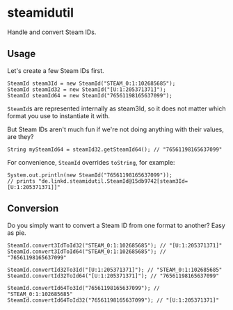 # steamidutil
Handle and convert Steam IDs.

## Usage
Let's create a few Steam IDs first.
```
SteamId steam3Id = new SteamId("STEAM_0:1:102685685");
SteamId steamId32 = new SteamId("[U:1:205371371]");
SteamId steamId64 = new SteamId("76561198165637099");
```
`SteamId`s are represented internally as steam3Id, so it does not matter which format you use to instantiate it with.

But Steam IDs aren't much fun if we're not doing anything with their values, are they?
```
String mySteamId64 = steamId32.getSteamId64(); // "76561198165637099"
```

For convenience, `SteamId` overrides `toString`, for example:
```
System.out.println(new SteamId("76561198165637099"));
// prints "de.linkd.steamidutil.SteamId@15db9742[steam3Id=[U:1:205371371]]"
```


## Conversion
Do you simply want to convert a Steam ID from one format to another? Easy as pie.
```
SteamId.convert3IdToId32("STEAM_0:1:102685685"); // "[U:1:205371371]"
SteamId.convert3IdToId64("STEAM_0:1:102685685"); // "76561198165637099"

SteamId.convertId32To3Id("[U:1:205371371]"); // "STEAM_0:1:102685685"
SteamId.convertId32ToId64("[U:1:205371371]"); // "76561198165637099"

SteamId.convertId64To3Id("76561198165637099"); // "STEAM_0:1:102685685"
SteamId.convertId64ToId32("76561198165637099"); // "[U:1:205371371]"
```
